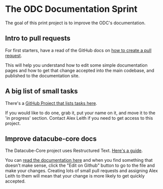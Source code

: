 # The ODC Documentation Sprint

The goal of this print project is to improve the ODC's documentation.

## Intro to pull requests

For first starters, have a read of the GitHub docs on [how to create a pull request](https://docs.github.com/en/github/collaborating-with-pull-requests/proposing-changes-to-your-work-with-pull-requests/creating-a-pull-request).

This will help you understand how to edit some simple documentation pages and how to get that change
accepted into the main codebase, and published to the documentation site.

## A big list of small tasks

There's a [GitHub Project that lists tasks here](https://github.com/opendatacube/datacube-conference-2021/projects/1).

If you would like to do one, grab it, put your name on it, and move it to the 'in progress' section. Contact Alex
Leith if you need to get access to this project.

## Improve datacube-core docs

The Datacube-Core project uses Restructured Text. [Here's a guide](https://thomas-cokelaer.info/tutorials/sphinx/rest_syntax.html).

You can [read the documentation here](https://datacube-core.readthedocs.io/en/latest/) and when
you find something that doesn't make sense, click the "Edit on Github" button to go to the file
and make your changes. Creating lots of small pull requests and assigning Alex Leith to them
will mean that your change is more likely to get quickly accepted.
